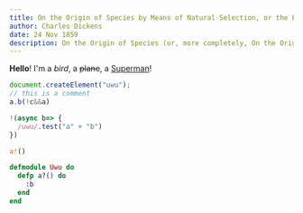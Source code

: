 ```yaml
---
title: On the Origin of Species by Means of Natural Selection, or the Preservation of Favoured Races in the Struggle for Life
author: Charles Dickens
date: 24 Nov 1859
description: On the Origin of Species (or, more completely, On the Origin of Species by Means of Natural Selection, or the Preservation of Favoured Races in the Struggle for Life), published on 24 November 1859, is a work of scientific literature by Charles Darwin that is considered to be the foundation of evolutionary biology.
---
```

**Hello**! I'm a *bird*, a ~~plane~~, a <u>Superman</u>!

```js
document.createElement("uwu");
// this is a comment
a.b(!c&&a)

!(async b=> {
  /uwu/.test("a" + "b")
})
```

```rs
a!()
```

```elixir
defmodule Uwu do
  defp a?() do
    :b
  end
end
```